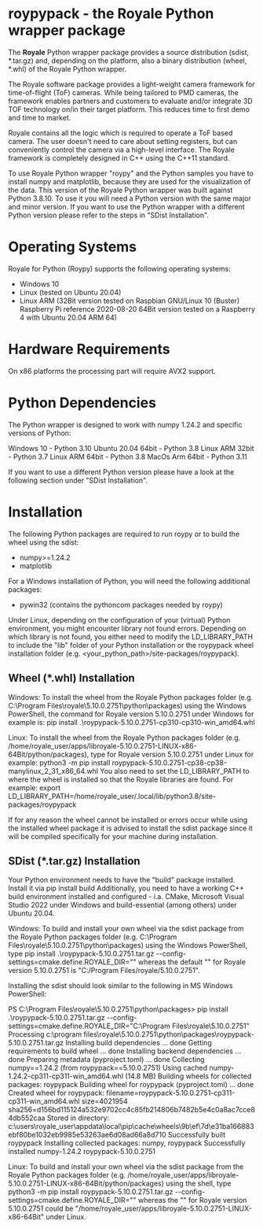 roypypack - the Royale Python wrapper package
=============================================

The **Royale** Python wrapper package provides a source distribution (sdist, *.tar.gz) and, depending
on the platform, also a binary distribution (wheel, *.whl) of the Royale Python wrapper.

The Royale software package provides a light-weight camera framework for time-of-flight (ToF) cameras.
While being tailored to PMD cameras, the framework enables partners and customers to evaluate and/or
integrate 3D TOF technology on/in their target platform. This reduces time to first demo and time to
market.

Royale contains all the logic which is required to operate a ToF based camera. The user doesn't need to
care about setting registers, but can conveniently control the camera via a high-level interface.
The Royale framework is completely designed in C++ using the C++11 standard.

To use Royale Python wrapper "roypy" and the Python samples you have to install numpy and matplotlib,
because they are used for the visualization of the data.
This version of the Royale Python wrapper was built against Python 3.8.10.
To use it you will need a Python version with the same major and minor version.
If you want to use the Python wrapper with a different Python version please refer to
the steps in "SDist Installation".


Operating Systems
=================

Royale for Python (Roypy) supports the following operating systems:

- Windows 10
- Linux (tested on Ubuntu 20.04)
- Linux ARM (32Bit version tested on Raspbian GNU/Linux 10 (Buster) Raspberry Pi reference 2020-08-20
             64Bit version tested on a Raspberry 4 with Ubuntu 20.04 ARM 64)


Hardware Requirements
=====================

On x86 platforms the processing part will require AVX2 support.


Python Dependencies
===================

The Python wrapper is designed to work with numpy 1.24.2 and specific versions of Python:

 Windows 10            - Python 3.10
 Ubuntu 20.04 64bit    - Python 3.8
 Linux ARM 32bit       - Python 3.7
 Linux ARM 64bit       - Python 3.8
 MacOs Arm 64bit       - Python 3.11

If you want to use a different Python version please have a look at the following section under
"SDist Installation".


Installation
============

The following Python packages are required to run roypy or to build the wheel using the sdist:
- numpy>=1.24.2
- matplotlib

For a Windows installation of Python, you will need the following additional packages:
- pywin32 (contains the pythoncom packages needed by roypy)

Under Linux, depending on the configuration of your (virtual) Python environment,
you might encounter library not found errors.
Depending on which library is not found, you either need to modify the LD_LIBRARY_PATH to include 
the "lib" folder of your Python installation or the roypypack wheel installation folder 
(e.g. <your_python_path>/site-packages/roypypack).


Wheel (*.whl) Installation
--------------------------

Windows:
To install the wheel from the Royale Python packages folder 
(e.g. C:\Program Files\royale\5.10.0.2751\python\packages) using the Windows PowerShell, 
the command for Royale version 5.10.0.2751 under Windows for example is:
    pip install .\roypypack-5.10.0.2751-cp310-cp310-win_amd64.whl

Linux:
To install the wheel from the Royale Python packages folder (e.g. /home/royale_user/apps/libroyale-5.10.0.2751-LINUX-x86-64Bit/python/packages),
type for Royale version 5.10.0.2751 under Linux for example:
    python3 -m pip install roypypack-5.10.0.2751-cp38-cp38-manylinux_2_31_x86_64.whl
You also need to set the LD_LIBRARY_PATH to where the wheel is installed so that the Royale libraries are found. For example:
    export LD_LIBRARY_PATH=/home/royale_user/.local/lib/python3.8/site-packages/roypypack

If for any reason the wheel cannot be installed or errors occur while using the installed wheel package it is 
advised to install the sdist package since it will be compiled specifically for your machine during installation.


SDist (*.tar.gz) Installation
-----------------------------

Your Python environment needs to have the "build" package installed. Install it via
    pip install build
Additionally, you need to have a working C++ build environment installed and configured - i.a. CMake,
Microsoft Visual Studio 2022 under Windows and build-essential (among others) under Ubuntu 20.04. 

Windows:
To build and install your own wheel via the sdist package from the Royale Python packages folder (e.g. C:\Program Files\royale\5.10.0.2751\python\packages) using the Windows PowerShell, type
    pip install .\roypypack-5.10.0.2751.tar.gz --config-settings=cmake.define.ROYALE_DIR="<Royale installation folder>"
whereas the default "<Royale installation folder>" for Royale version 5.10.0.2751 is "C:/Program Files/royale/5.10.0.2751".

Installing the sdist should look similar to the following in MS Windows PowerShell:

PS C:\Program Files\royale\5.10.0.2751\python\packages> pip install .\roypypack-5.10.0.2751.tar.gz --config-settings=cmake.define.ROYALE_DIR="C:\Program Files\royale\5.10.0.2751"
Processing c:\program files\royale\5.10.0.2751\python\packages\roypypack-5.10.0.2751.tar.gz
  Installing build dependencies ... done
  Getting requirements to build wheel ... done
  Installing backend dependencies ... done
  Preparing metadata (pyproject.toml) ... done
Collecting numpy==1.24.2 (from roypypack==5.10.0.2751)
  Using cached numpy-1.24.2-cp311-cp311-win_amd64.whl (14.8 MB)
Building wheels for collected packages: roypypack
  Building wheel for roypypack (pyproject.toml) ... done
  Created wheel for roypypack: filename=roypypack-5.10.0.2751-cp311-cp311-win_amd64.whl size=4021954 sha256=d156bd115124a532e9702cc4c85fb214806b7482b5e4c0a8ac7cce84db552caa
  Stored in directory: c:\users\royale_user\appdata\local\pip\cache\wheels\9b\ef\7d\e31ba166883ebf80be1032eb9985e53263ae6d08ad66a8d710
Successfully built roypypack
Installing collected packages: numpy, roypypack
Successfully installed numpy-1.24.2 roypypack-5.10.0.2751

Linux:
To build and install your own wheel via the sdist package from the Royale Python packages folder (e.g. /home/royale_user/apps/libroyale-5.10.0.2751-LINUX-x86-64Bit/python/packages) using the shell, type
    python3 -m pip install roypypack-5.10.0.2751.tar.gz --config-settings=cmake.define.ROYALE_DIR="<Royale installation folder>"
whereas the "<Royale installation folder>" for Royale version 5.10.0.2751 could be "/home/royale_user/apps/libroyale-5.10.0.2751-LINUX-x86-64Bit" under Linux.
